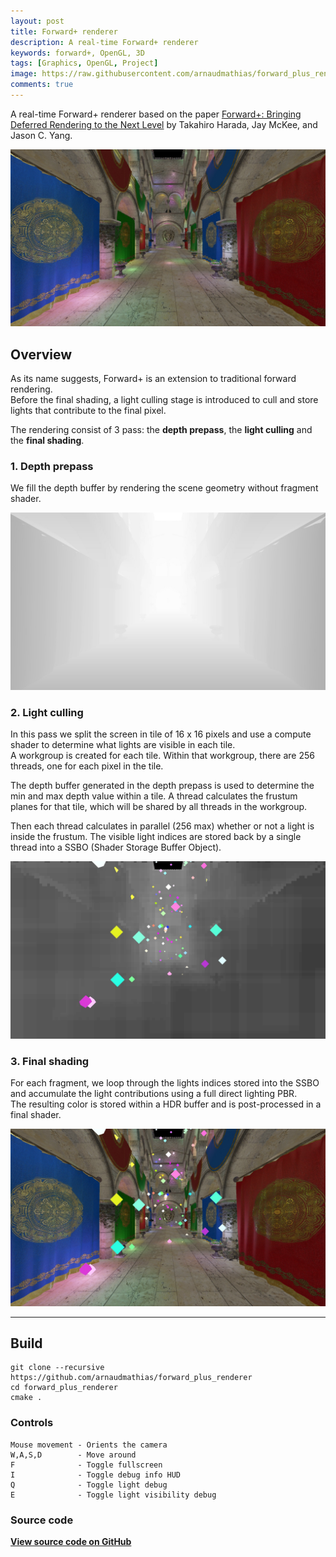 ```yaml
---
layout: post
title: Forward+ renderer
description: A real-time Forward+ renderer
keywords: forward+, OpenGL, 3D
tags: [Graphics, OpenGL, Project]
image: https://raw.githubusercontent.com/arnaudmathias/forward_plus_renderer/master/screenshots/default.jpg
comments: true
---
```


A real-time Forward+ renderer based on the paper
[Forward+: Bringing Deferred Rendering to the Next Level](https://takahiroharada.files.wordpress.com/2015/04/forward_plus.pdf)
by Takahiro Harada, Jay McKee, and Jason C. Yang.

![screenshot](https://raw.githubusercontent.com/arnaudmathias/forward_plus_renderer/master/screenshots/default.jpg)

Overview
----

As its name suggests, Forward+ is an extension to traditional forward rendering.  
Before the final shading, a light culling stage is introduced to cull and store lights that contribute to the final pixel.

The rendering consist of 3 pass: the **depth prepass**, the **light culling** and the **final shading**.

### 1. Depth prepass

We fill the depth buffer by rendering the scene geometry without fragment shader.
  
![depthpass](https://raw.githubusercontent.com/arnaudmathias/forward_plus_renderer/master/screenshots/depth_buffer.jpg)

### 2. Light culling

In this pass we split the screen in tile of 16 x 16 pixels and use a compute shader to determine what lights are visible in each tile.  
A workgroup is created for each tile. Within that workgroup, there are 256 threads, one for each pixel in the tile.  
  
The depth buffer generated in the depth prepass is used to determine the min and max depth value within a tile.
A thread calculates the frustum planes for that tile, which will be shared by all threads in the workgroup.

Then each thread calculates in parallel (256 max) whether or not a light is inside the frustum.
The visible light indices are stored back by a single thread into a SSBO (Shader Storage Buffer Object).

![light visibility](https://raw.githubusercontent.com/arnaudmathias/forward_plus_renderer/master/screenshots/light_visibility.jpg)

### 3. Final shading

For each fragment, we loop through the lights indices stored into the SSBO and accumulate the light contributions using a full direct lighting PBR.  
The resulting color is stored within a HDR buffer and is post-processed in a final shader.

![final shading with light debug](https://raw.githubusercontent.com/arnaudmathias/forward_plus_renderer/master/screenshots/light_debug.jpg)
  

---

Build
----
  
```
git clone --recursive https://github.com/arnaudmathias/forward_plus_renderer
cd forward_plus_renderer
cmake .
```

### Controls
```
Mouse movement - Orients the camera
W,A,S,D        - Move around
F              - Toggle fullscreen
I              - Toggle debug info HUD  
Q              - Toggle light debug 
E              - Toggle light visibility debug
```

### Source code

[**View source code on GitHub**](https://github.com/arnaudmathias/forward_plus_renderer)
